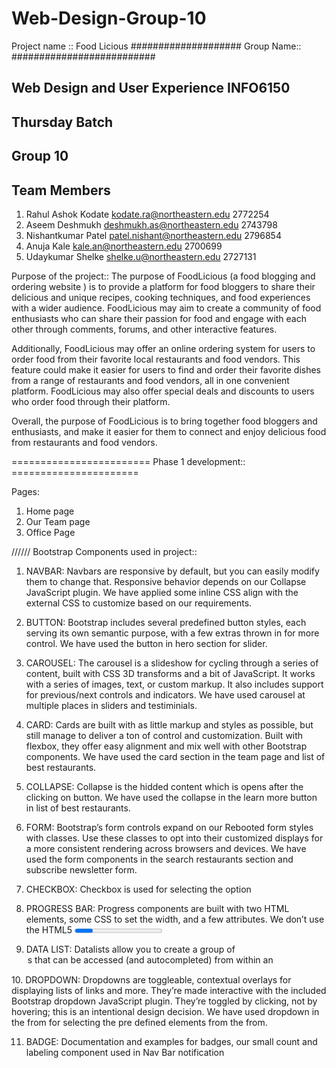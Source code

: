 # Web-Design-Group-10

Project name ::  Food Licious
#################### Group Name:: ##########################
## Web Design and User Experience INFO6150
## Thursday Batch
## Group 10

## Team Members ## 

1. Rahul Ashok Kodate  			 kodate.ra@northeastern.edu	      2772254
2. Aseem Deshmukh				 deshmukh.as@northeastern.edu	      2743798
3. Nishantkumar Patel			 patel.nishant@northeastern.edu	2796854
4. Anuja Kale			       kale.an@northeastern.edu	      2700699
5. Udaykumar Shelke                	 shelke.u@northeastern.edu	      2727131

Purpose of the project::
The purpose of FoodLicious (a food blogging and ordering website ) is to provide a platform for food bloggers to share their delicious and unique recipes, cooking techniques, and food experiences with a wider audience. FoodLicious may aim to create a community of food enthusiasts who can share their passion for food and engage with each other through comments, forums, and other interactive features. 

Additionally, FoodLicious may offer an online ordering system for users to order food from their favorite local restaurants and food vendors. This feature could make it easier for users to find and order their favorite dishes from a range of restaurants and food vendors, all in one convenient platform. FoodLicious may also offer special deals and discounts to users who order food through their platform. 

Overall, the purpose of FoodLicious is to bring together food bloggers and enthusiasts, and make it easier for them to connect and enjoy delicious food from  restaurants and food vendors.


======================== Phase 1 development:: ====================== 

Pages:
1. Home page
2. Our Team page
3. Office Page

////// Bootstrap Components used in project::

1. NAVBAR: Navbars are responsive by default, but you can easily modify them to change that.
Responsive behavior depends on our Collapse JavaScript plugin. We have applied some inline CSS align with the external CSS
to customize based on our requirements.

2. BUTTON: Bootstrap includes several predefined button styles, each serving its own semantic purpose,
with a few extras thrown in for more control. We have used the button in hero section for slider.

3. CAROUSEL: The carousel is a slideshow for cycling through a series of content, built with CSS 3D transforms and a bit of JavaScript.
It works with a series of images, text, or custom markup. It also includes support for previous/next controls and indicators.
We have used carousel at multiple places in sliders and testiminials.

4. CARD: Cards are built with as little markup and styles as possible, but still manage to deliver a ton of control and customization.
Built with flexbox, they offer easy alignment and mix well with other Bootstrap components.
We have used the card section in the team page and list of best restaurants.

5. COLLAPSE: Collapse is the hidded content which is opens after the clicking on button.
We have used the collapse in the learn more button in list of best restaurants.

6. FORM: Bootstrap’s form controls expand on our Rebooted form styles with classes. Use these classes to opt into their customized displays for a more consistent rendering across browsers and devices. We have used the form components in the search restaurants section and subscribe newsletter form.

7. CHECKBOX: Checkbox is used for selecting the option

8. PROGRESS BAR: Progress components are built with two HTML elements, some CSS to set the width, and a few attributes. We don’t use the HTML5 <progress> element, ensuring you can stack progress bars, animate them, and place text labels over them. We have used the progressbar in this analytics showing most liked dishes by customers.

9. DATA LIST: Datalists allow you to create a group of <option>s that can be accessed (and autocompleted) from within an <input>

10. DROPDOWN: Dropdowns are toggleable, contextual overlays for displaying lists of links and more.
They’re made interactive with the included Bootstrap dropdown JavaScript plugin.
They’re toggled by clicking, not by hovering; this is an intentional design decision.
We have used dropdown in the from for selecting the pre defined elements from the from.

11. BADGE: Documentation and examples for badges, our small count and labeling component used in Nav Bar notification